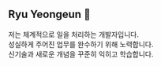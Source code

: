 ## Ryu Yeongeun 👋

저는 체계적으로 일을 처리하는 개발자입니다. 
<br/>
성실하게 주어진 업무를 완수하기 위해 노력합니다. 
<br/>
신기술과 새로운 개념을 꾸준히 익히고 학습합니다.


